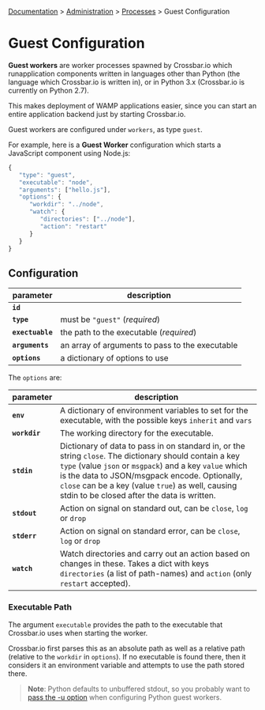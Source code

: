 [Documentation](.) > [Administration](Administration) > [Processes](Processes) > Guest Configuration

# Guest Configuration

**Guest workers** are worker processes spawned by Crossbar.io which runapplication components written in languages other than Python (the language which Crossbar.io is written in), or in Python 3.x (Crossbar.io is currently on Python 2.7).

This makes deployment of WAMP applications easier, since you can start an entire application backend just by starting Crossbar.io.

Guest workers are configured under `workers`, as type `guest`.

For example, here is a **Guest Worker** configuration which starts a JavaScript component using Node.js:

```javascript
{
   "type": "guest",
   "executable": "node",
   "arguments": ["hello.js"],
   "options": {
      "workdir": "../node",
      "watch": {
         "directories": ["../node"],
         "action": "restart"
      }
   }
}
```



## Configuration

parameter | description
---|---
**`id`** |
**`type`** | must be `"guest"` (*required*)
**`exectuable`** | the path to the executable (*required*)
**`arguments`** | an array of arguments to pass to the executable
**`options`** | a dictionary of options to use

The `options` are:

parameter | description
---|---
**`env`** | A dictionary of environment variables to set for the executable, with the possible keys `inherit` and `vars`
**`workdir`** |  The working directory for the executable.
**`stdin`** | Dictionary of data to pass in on standard in, or the string `close`. The dictionary should contain a key `type` (value `json` or `msgpack`) and a key `value` which is the data to JSON/msgpack encode. Optionally, `close` can be a key (value `true`) as well, causing stdin to be closed after the data is written.
**`stdout`** | Action on signal on standard out, can be `close`, `log` or `drop`
**`stderr`** | Action on signal on standard error, can be `close`, `log` or `drop`
**`watch`** |  Watch directories and carry out an action based on changes in these. Takes a dict with keys `directories` (a list of path-names) and `action` (only `restart` accepted).

### Executable Path

The argument `executable` provides the path to the executable that Crossbar.io uses when starting the worker.

Crossbar.io first parses this as an absolute path as well as a relative path (relative to the `workdir` in `options`). If no executable is found there, then it considers it an environment variable and attempts to use the path stored there.

> **Note**: Python defaults to unbuffered stdout, so you probably want to [pass the -u option](https://docs.python.org/3/using/cmdline.html#cmdoption-u) when configuring Python guest workers.

